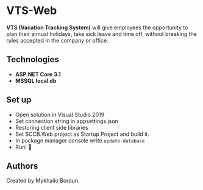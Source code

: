 # VTS-Web

**VTS (Vacation Tracking System)** will give employees the opportunity to plan their annual holidays, take sick leave and time off, without breaking the rules accepted in the company or office. 

## Technologies 

* **ASP.NET Core 3.1**
* **MSSQL local db**
 
## Set up

* Open solution in Visual Studio 2019
* Set connection string in appsettings.json
* Restoring client side libraries
* Set SCCB.Web project as Startup Project and build it.
* In package manager console write `update-database`
* Run! 📆

## Authors

Created by Mykhailo Bordun.